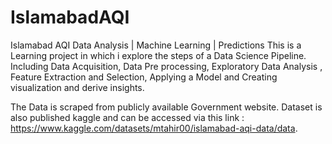 # IslamabadAQI
Islamabad AQI Data Analysis | Machine Learning | Predictions
This is a Learning project in which i explore the steps of a Data Science Pipeline. Including Data Acquisition, Data Pre processing, Exploratory Data Analysis , Feature Extraction and Selection, Applying a Model and Creating visualization and derive insights. 

The Data is scraped from publicly available Government website. Dataset is also published kaggle and can be accessed via this link : https://www.kaggle.com/datasets/mtahir00/islamabad-aqi-data/data.

